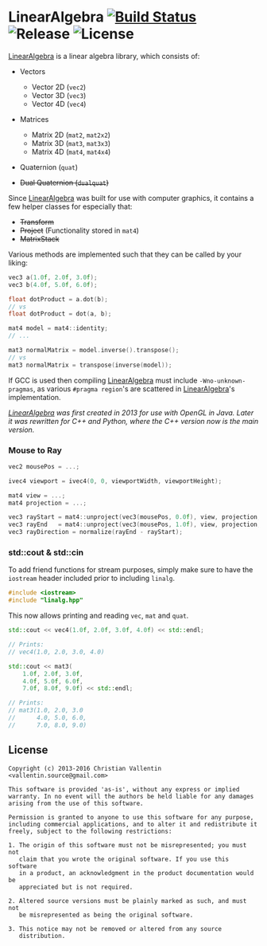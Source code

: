 
# LinearAlgebra [![Build Status][LinearAlgebraBuildStatus]][LinearAlgebraCI] ![Release][LinearAlgebraVersionBadge] ![License][LinearAlgebraLicenseBadge]

[LinearAlgebra][LinearAlgebra] is a linear algebra library, which consists of:

- Vectors
  - Vector 2D (`vec2`)
  - Vector 3D (`vec3`)
  - Vector 4D (`vec4`)

- Matrices
  - Matrix 2D (`mat2`, `mat2x2`)
  - Matrix 3D (`mat3`, `mat3x3`)
  - Matrix 4D (`mat4`, `mat4x4`)

- Quaternion (`quat`)
- ~~Dual Quaternion (`dualquat`)~~


Since [LinearAlgebra][LinearAlgebra] was built for use with computer graphics, it contains
a few helper classes for especially that:

- ~~Transform~~
- ~~Project~~ (Functionality stored in `mat4`)
- ~~MatrixStack~~


Various methods are implemented such that they can be called by your liking:

```cpp
vec3 a(1.0f, 2.0f, 3.0f);
vec3 b(4.0f, 5.0f, 6.0f);

float dotProduct = a.dot(b);
// vs
float dotProduct = dot(a, b);
```

```cpp
mat4 model = mat4::identity;
// ...

mat3 normalMatrix = model.inverse().transpose();
// vs
mat3 normalMatrix = transpose(inverse(model));
```


If GCC is used then compiling [LinearAlgebra][LinearAlgebra] must include `-Wno-unknown-pragmas`,
as various `#pragma region`'s are scattered in [LinearAlgebra][LinearAlgebra]'s implementation.


*[LinearAlgebra][LinearAlgebra] was first created in 2013 for use with OpenGL in Java. Later
it was rewritten for C++ and Python, where the C++ version now is the main version.*


### Mouse to Ray

```cpp
vec2 mousePos = ...;

ivec4 viewport = ivec4(0, 0, viewportWidth, viewportHeight);

mat4 view = ...;
mat4 projection = ...;

vec3 rayStart = mat4::unproject(vec3(mousePos, 0.0f), view, projection, viewport);
vec3 rayEnd   = mat4::unproject(vec3(mousePos, 1.0f), view, projection, viewport);
vec3 rayDirection = normalize(rayEnd - rayStart);
```


### std::cout & std::cin

To add friend functions for stream purposes,
simply make sure to have the `iostream` header
included prior to including `linalg`.

```cpp
#include <iostream>
#include "linalg.hpp"
```

This now allows printing and reading `vec`, `mat` and `quat`.

```cpp
std::cout << vec4(1.0f, 2.0f, 3.0f, 4.0f) << std::endl;

// Prints:
// vec4(1.0, 2.0, 3.0, 4.0)

std::cout << mat3(
	1.0f, 2.0f, 3.0f,
	4.0f, 5.0f, 6.0f,
	7.0f, 8.0f, 9.0f) << std::endl;

// Prints:
// mat3(1.0, 2.0, 3.0
//      4.0, 5.0, 6.0,
//      7.0, 8.0, 9.0)
```


## License

```
Copyright (c) 2013-2016 Christian Vallentin <vallentin.source@gmail.com>

This software is provided 'as-is', without any express or implied
warranty. In no event will the authors be held liable for any damages
arising from the use of this software.

Permission is granted to anyone to use this software for any purpose,
including commercial applications, and to alter it and redistribute it
freely, subject to the following restrictions:

1. The origin of this software must not be misrepresented; you must not
   claim that you wrote the original software. If you use this software
   in a product, an acknowledgment in the product documentation would be
   appreciated but is not required.

2. Altered source versions must be plainly marked as such, and must not
   be misrepresented as being the original software.

3. This notice may not be removed or altered from any source
   distribution.
```


[LinearAlgebra]: https://github.com/vallentin/LinearAlgebra
[LinearAlgebraLicense]: https://github.com/vallentin/LinearAlgebra/blob/master/LICENSE

[LinearAlgebraBuildStatus]: https://drone.io/github.com/vallentin/LinearAlgebra/status.png
[LinearAlgebraCI]: https://drone.io/github.com/vallentin/LinearAlgebra/latest

[LinearAlgebraVersionBadge]: https://img.shields.io/badge/release-v1.1.17-blue.svg
[LinearAlgebraLicenseBadge]: https://img.shields.io/badge/license-%20free%20to%20use%2C%20share%2C%20modify%20and%20redistribute-blue.svg

[LinearAlgebraIssueTracker]: https://github.com/vallentin/LinearAlgebra/issues


[LinearAlgebraWiki]: https://en.wikipedia.org/wiki/Linear_algebra
[LinearMapWiki]: https://en.wikipedia.org/wiki/Linear_map

[LinearInterpolationWiki]: https://en.wikipedia.org/wiki/Linear_interpolation

[GLSL]: https://www.opengl.org/documentation/glsl/

